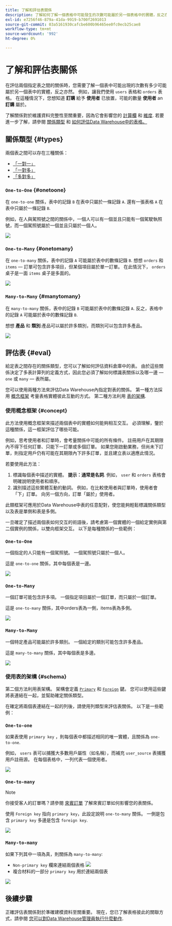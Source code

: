 ```yaml
---
title: 了解和評估表關係
description: 了解如何了解一個表格中可能發生的次數可能屬於另一個表格中的實體，反之亦然。
exl-id: e7256f46-879a-41da-9919-b700f2691013
source-git-commit: 03a5161930cafcbe600b96465ee0fc0ecb25cae8
workflow-type: tm+mt
source-wordcount: '992'
ht-degree: 0%

---
```


# 了解和評估表關係

在評估兩個指定表之間的關係時，您需要了解一個表中可能出現的次數有多少可能屬於另一個表中的實體，反之亦然。 例如，讓我們使用 `users` 表格和 `orders` 表格。 在這種情況下，您想知道 **訂購** 給予 **使用者** 已放置，可能的數量 **使用者** an **訂購** 屬於。

了解關係對於維護資料完整性至關重要，因為它會影響您的 [計算欄](../data-warehouse-mgr/creating-calculated-columns.md) 和 [維度](../data-warehouse-mgr/manage-data-dimensions-metrics.md). 若要進一步了解，請參閱 [關係類型](#types) 和 [如何評估Data Warehouse中的表格。](#eval)

## 關係類型 {#types}

兩個表之間可以存在三種關係：

* [「一對一」](#onetoone)
* [「一對多」](#onetomany)
* [「多對多」](#manytomany)

### `One-to-One` {#onetoone}

在 `one-to-one` 關係，表中的記錄 `B` 在表中只屬於一條記錄 `A`. 還有一張表格 `A` 在表中只屬於一條記錄 `B`.

例如，在人與駕照號之間的關係中，一個人可以有一個並且只能有一個駕駛執照號，而一個駕照號屬於一個並且只屬於一個人。

![](../../assets/one-to-one.png)

### `One-to-Many` {#onetomany}

在 `one-to-many` 關係，表中的記錄 `A` 可能屬於表中的數條記錄 `B`. 想想 `orders` 和 `items`  — 訂單可包含許多項目，但某個項目屬於單一訂單。 在此情況下， `orders` 桌子是一面 `items` 桌子是多面的。

![](../../assets/one-to-many_001.png)

### `Many-to-Many` {#manytomany}

在 `many-to-many` 關係，表中的記錄 `B` 可能屬於表中的數條記錄 `A`. 反之，表格中的記錄 `A` 可能屬於表中的數條記錄 `B`.

想想 **產品** 和 **類別**:產品可以屬於許多類別，而類別可以包含許多產品。

![](../../assets/many-to-many.png)

## 評估表 {#eval}

給定表之間存在的關係類型，您可以了解如何評估資料倉庫中的表。 由於這些關係決定了多表計算列的定義方式，因此您必須了解如何標識表關係以及哪一邊 —  `one` 或 `many`  — 表所屬。

您可以使用兩種方法來評估Data Warehouse內指定對表的關係。 第一種方法採用 [概念框架](#concept) 考量表格實體彼此互動的方式。 第二種方法利用 [表的架構](#schema).

### 使用概念框架 {#concept}

此方法使用概念框架來描述兩個表中的實體如何能夠相互交互。 必須理解，鑒於這種關係，這一框架評估了哪些可能。

例如，思考使用者和訂單時，會考量關係中可能的所有條件。 註冊用戶在其期限內不得下任何訂單、只能下一訂單或多個訂單。 如果您剛啟動業務，但尚未下訂單，則指定用戶仍有可能在其期限內下許多訂單，並且建立表以適應此情況。

若要使用此方法：

1. 標識每個表中描述的實體。 **提示：通常是名詞**. 例如， `user` 和 `orders` 表格會明確說明使用者和順序。
1. 識別描述這些實體互動的動詞。 例如，在比較使用者與訂單時，使用者會「下」訂單。 向另一個方向，訂單「屬於」使用者。

此類框架可應用於Data Warehouse中表的任意配對，使您能夠輕鬆標識關係類型以及表是單側和表是多側。

一旦確定了描述兩個表如何交互的術語後，請考慮第一個實體的一個給定實例與第二個實例的關係，以雙向框架交互。 以下是每種關係的一些範例：

### `One-to-One`

一個指定的人只能有一個駕照號。 一個駕照號只屬於一個人。

這是 `one-to-one` 關係，其中每個表是一邊。

![](../../assets/one-to-one3.png)

### `One-to-Many`

一個訂單可能包含許多項。 一個指定項目屬於一個訂單，而只屬於一個訂單。

這是 `one-to-many` 關係，其中orders表為一側，items表為多側。

![](../../assets/one-to-many3.png)

### `Many-to-Many`

一個特定產品可能屬於許多類別。 一個給定的類別可能包含許多產品。

這是 `many-to-many` 關係，其中每個表是多邊。

![](../../assets/many-to-many3.png)

### 使用表的架構 {#schema}

第二個方法利用表架構。 架構會定義 [`Primary`](http://en.wikipedia.org/wiki/Unique_key) 和 [`Foreign`](https://en.wikipedia.org/wiki/Foreign_key) 鍵。 您可以使用這些鍵將表連結在一起，並幫助確定關係類型。

在確定將兩個表連結在一起的列後，請使用列類型來評估表關係。 以下是一些範例：

### `One-to-one`

如果表使用 `primary key` ，則每個表中都描述相同的唯一實體，且關係為 `one-to-one`.

例如， `users` 表可以捕獲大多數用戶屬性（如名稱），而補充 `user_source` 表捕獲用戶註冊源。 在每個表格中，一列代表一個使用者。

![](../../assets/one-to-one1.png)

### `One-to-many`

>[!NOTE]
>
>你接受客人的訂單嗎？請參閱 [來賓訂單](../data-warehouse-mgr/guest-orders.md) 了解來賓訂單如何影響您的表關係。

使用 `Foreign key` 指向 `primary key`，此設定說明 `one-to-many` 關係。 一側是包含 `primary key` 多邊是包含 `foreign key`.

![](../../assets/one-to-many1.png)

### `Many-to-many`

如果下列其中一項為真，則關係為 `many-to-many`:

* `Non-primary key` 欄來連結兩個表格
   ![](../../assets/many-to-many1.png)
* 複合材料的一部分 `primary key` 用於連結兩個表

![](../../assets/many-to-mnay2.png)

## 後續步驟

正確評估表關係對於準確建模資料至關重要。 現在，您已了解表格彼此的關聯方式，請參閱 [您可以對Data Warehouse管理員執行什麼動作](../data-warehouse-mgr/tour-dwm.md).
